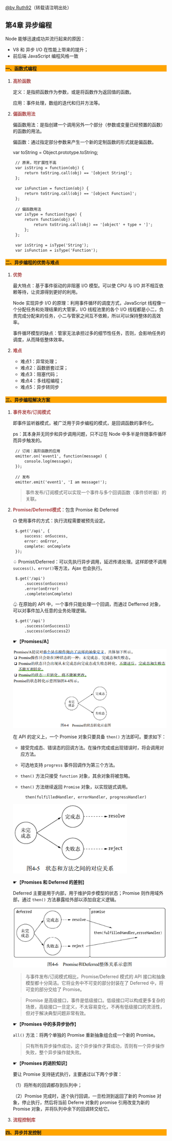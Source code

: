[@by Ruth92](http://www.cnblogs.com/Ruth92/)（转载请注明出处）

## 第4章 异步编程

Node 能够迅速成功并流行起来的原因：

- V8 和 异步 I/O 在性能上带来的提升；
- 前后端 JavaScript 编程风格一致

#### <p style="background:orange;">一、函数式编程</p>

1. <span style="color:#ac4a4a">**高阶函数**</span>

	定义：是指把函数作为参数，或是将函数作为返回值的函数。

	应用：事件处理，数组的迭代和归并方法等。

2. <span style="color:#ac4a4a">**偏函数用法**</span>

	偏函数用法：是指创建一个调用另外一个部分（参数或变量已经预置的函数）的函数的用法。

	偏函数：通过指定部分参数来产生一个新的定制函数的形式就是偏函数。

	var toString = Object.prototype.toString;
	
		// 原来，可扩展性不高
		var isString = function(obj) {
		    return toString.call(obj) == '[object String]';
		};
		
		var isFunction = function(obj) {
		    return toString.call(obj) == '[object Function]';
		};
		
		// 偏函数用法
		var isType = function(type) {
		    return function(obj) {
		        return toString.call(obj) == '[object' + type + ']';
		    };
		};
		
		var isString = isType('String');
		var isFunction = isType('Function');
	
#### <p style="background:orange;">二、异步编程的优势与难点</p>

1. <span style="color:#ac4a4a">**优势**</span>

	最大特点：基于事件驱动的非阻塞 I/O 模型。可以使 CPU 与 I/O 并不相互依赖等待，让资源得到更好的利用。

	Node 实现异步 I/O 的原理：利用事件循环的调度方式，JavaScript 线程像一个分配任务和处理结果的大管家，I/O 线程池里的各个 I/O 线程都是小二，负责完成分配来的任务，小二与管家之间互不依赖，所以可以保持整体的高效率。

	事件循环模型的缺点：管家无法承担过多的细节性任务，否则，会影响任务的调度，从而降低整体效率。

2. <span style="color:#ac4a4a">**难点**</span>
	
	- 难点1：异常处理；
	- 难点2：函数嵌套过深；
	- 难点3：阻塞代码；
	- 难点4：多线程编程；
	- 难点5：异步转同步
	
#### <p style="background:orange;">三、异步编程解决方案</p>

1. <span style="color:#ac4a4a">**事件发布/订阅模式**</span>

	即事件监听器模式，被广泛用于异步编程的模式，是回调函数的事件化。

	ps：其本身并无同步和异步调用问题，只不过在 Node 中多半是伴随事件循环而异步触发的。
		
		// 订阅：高阶函数的应用
		emitter.on('event1', function(message) {
		    console.log(message);
		});
		
		// 发布
		emitter.emit('event1', 'I am message!');

	> 事件发布/订阅模式可以实现一个事件与多个回调函数（事件侦听器）的关联。

2. <span style="color:#ac4a4a">**Promise/Deferred模式**</span>：包含 Promise 和 Deferred

	☊ 使用事件的方式：执行流程需要被预先设定。

		$.get('/api', {
    		success: onSuccess,
    		error: onError,
    		complete: onComplete
		});

	♤ Promist/Deferred：可以先执行异步调用，延迟传递处理。这样即使不调用 `success()`、`error()`等方法，Ajax 也会执行。

		$.get('/api')
		    .success(onSuccess)
		    .error(onError)
		    .complete(onComplete)

	♧ 在原始的 API 中，一个事件只能处理一个回调，而通过 Defferred 对象，可以对事件加入任意的业务处理逻辑。

		$.get('/api')
		    .success(onSuccess1)
		    .success(onSuccess2)

	☛【**Promises/A**】

	![图4-4 Promise的状态转化示意图](https://github.com/RukiQ/ReadingNotes/blob/master/%E3%80%8A%E6%B7%B1%E5%85%A5%E6%B5%85%E5%87%BANode.js%E3%80%8B/img/%E5%9B%BE4-4%20Promise%E7%9A%84%E7%8A%B6%E6%80%81%E8%BD%AC%E5%8C%96%E7%A4%BA%E6%84%8F%E5%9B%BE.png?raw=true)

	在 API 的定义上，一个 Promise 对象只要具备 `then()` 方法即可。要求如下：

	- 接受完成态、错误态的回调方法。在操作完成或出现错误时，将会调用对应方法。
	- 可选地支持 `progress` 事件回调作为第三个方法。
	- `then()` 方法只接受 `function` 对象，其余对象将被忽略。
	- `then()` 方法继续返回 `Promise` 对象，以实现链式调用。

			then(fulfilledHandler, errorHandler, progressHandler)

	![图4-5 状态和方法之间的对应关系](https://github.com/RukiQ/ReadingNotes/blob/master/%E3%80%8A%E6%B7%B1%E5%85%A5%E6%B5%85%E5%87%BANode.js%E3%80%8B/img/%E5%9B%BE4-5%20%E7%8A%B6%E6%80%81%E5%92%8C%E6%96%B9%E6%B3%95%E4%B9%8B%E9%97%B4%E7%9A%84%E5%AF%B9%E5%BA%94%E5%85%B3%E7%B3%BB.png?raw=true)

	☛【**Promises 和 Deferred 的差别**】

	Deferred 主要是用于内部，用于维护异步模型的状态；Promise 则作用域外部，通过 `then()` 方法暴露给外部以添加自定义逻辑。

	![图4-6 Promise和Deferred整体关系示意图](https://github.com/RukiQ/ReadingNotes/blob/master/%E3%80%8A%E6%B7%B1%E5%85%A5%E6%B5%85%E5%87%BANode.js%E3%80%8B/img/%E5%9B%BE4-6%20Promise%E5%92%8CDeferred%E6%95%B4%E4%BD%93%E5%85%B3%E7%B3%BB%E7%A4%BA%E6%84%8F%E5%9B%BE.png?raw=true)

	> 与事件发布/订阅模式相比，Promise/Deferred 模式的 API 接口和抽象模型都十分简洁。它将业务中不可变的部分封装在了 Deferred 中，将可变的部分交给了 Promise。

	> Promise 是高级接口，事件是低级接口。低级接口可以构成更多复杂的场景，高级接口一旦定义，不太容易变化，不再有低级接口的灵活性，但对于解决典型问题非常有效。

	☛【**Promises 中的多异步协作**】

	`all()` 方法：将两个单独的 Promise 重新抽象组合成一个新的 Promise。

	> 只有所有异步操作成功，这个异步操作才算成功，否则有一个异步操作失败，整个异步操作就失败。

	☛【**Promises 的进阶知识**】

	要让 Promise 支持链式执行，主要通过以下两个步骤：
	
	（1）将所有的回调都存到队列中；
	
	（2）Promise 完成时，逐个执行回调，一旦检测到返回了新的 Promise 对象，停止执行，然后将当前 Deferre 对象的 promise 引用改变为新的 Promise 对象，并将队列中余下的回调转交给它。

3. <span style="color:#ac4a4a">**流程控制库**</span>

#### <p style="background:orange;">四、异步并发控制</p>

